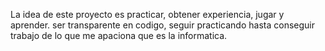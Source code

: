 La idea de este proyecto es practicar, obtener experiencia, jugar y aprender. 
ser transparente en codigo, seguir practicando hasta conseguir trabajo de lo que me apaciona que es la informatica.
